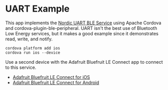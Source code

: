 # UART Example

This app implements the [Nordic UART BLE Service](https://learn.adafruit.com/introducing-the-adafruit-bluefruit-spi-breakout/uart-service) using Apache Cordova and cordova-plugin-ble-peripheral. UART isn't the best use of Bluetooth Low Energy services, but it makes a good example since it demonstrates read, write, and notify.

    cordova platform add ios
    cordova run ios --device

Use a second device with the Adafruit Bluefruit LE Connect app to connect to this service.

 * [Adafruit Bluefruit LE Connect for iOS](https://itunes.apple.com/WebObjects/MZStore.woa/wa/viewSoftware?id=830125974&mt=8)
 * [Adafruit Bluefruit LE Connect for Android](https://play.google.com/store/apps/details?id=com.adafruit.bluefruit.le.connect&hl=en)

